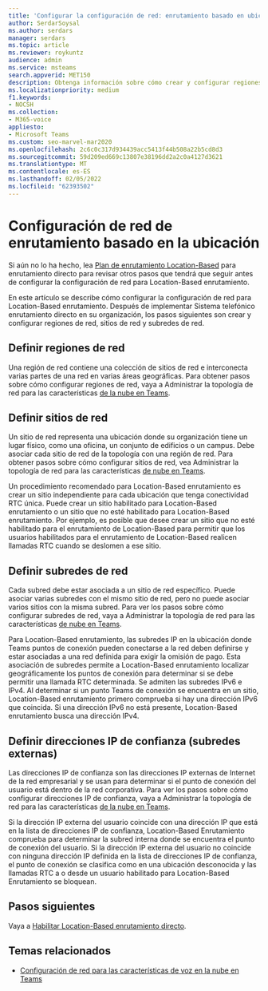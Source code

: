 ```yaml
---
title: 'Configurar la configuración de red: enrutamiento basado en ubicación'
author: SerdarSoysal
ms.author: serdars
manager: serdars
ms.topic: article
ms.reviewer: roykuntz
audience: admin
ms.service: msteams
search.appverid: MET150
description: Obtenga información sobre cómo crear y configurar regiones de red, sitios y subredes para Location-Based enrutamiento directo.
ms.localizationpriority: medium
f1.keywords:
- NOCSH
ms.collection:
- M365-voice
appliesto:
- Microsoft Teams
ms.custom: seo-marvel-mar2020
ms.openlocfilehash: 2c6c0c317d934439acc5413f44b508a22b5cd8d3
ms.sourcegitcommit: 59d209ed669c13807e38196dd2a2c0a4127d3621
ms.translationtype: MT
ms.contentlocale: es-ES
ms.lasthandoff: 02/05/2022
ms.locfileid: "62393502"
---
```

# <a name="configure-network-settings-for-location-based-routing"></a>Configuración de red de enrutamiento basado en la ubicación

Si aún no lo ha hecho, lea [Plan de enrutamiento Location-Based](location-based-routing-plan.md) para enrutamiento directo para revisar otros pasos que tendrá que seguir antes de configurar la configuración de red para Location-Based enrutamiento.

En este artículo se describe cómo configurar la configuración de red para Location-Based enrutamiento. Después de implementar Sistema telefónico enrutamiento directo en su organización, los pasos siguientes son crear y configurar regiones de red, sitios de red y subredes de red.

## <a name="define-network-regions"></a>Definir regiones de red

Una región de red contiene una colección de sitios de red e interconecta varias partes de una red en varias áreas geográficas. Para obtener pasos sobre cómo configurar regiones de red, vaya a Administrar la topología de red para las características [de la nube en Teams](manage-your-network-topology.md).

## <a name="define-network-sites"></a>Definir sitios de red

Un sitio de red representa una ubicación donde su organización tiene un lugar físico, como una oficina, un conjunto de edificios o un campus. Debe asociar cada sitio de red de la topología con una región de red. Para obtener pasos sobre cómo configurar sitios de red, vea Administrar la topología de red para las características [de nube en Teams](manage-your-network-topology.md).

Un procedimiento recomendado para Location-Based enrutamiento es crear un sitio independiente para cada ubicación que tenga conectividad RTC única. Puede crear un sitio habilitado para Location-Based enrutamiento o un sitio que no esté habilitado para Location-Based enrutamiento. Por ejemplo, es posible que desee crear un sitio que no esté habilitado para el enrutamiento de Location-Based para permitir que los usuarios habilitados para el enrutamiento de Location-Based realicen llamadas RTC cuando se deslomen a ese sitio.

## <a name="define-network-subnets"></a>Definir subredes de red

Cada subred debe estar asociada a un sitio de red específico. Puede asociar varias subredes con el mismo sitio de red, pero no puede asociar varios sitios con la misma subred. Para ver los pasos sobre cómo configurar subredes de red, vaya a Administrar la topología de red para las características [de nube en Teams](manage-your-network-topology.md).

Para Location-Based enrutamiento, las subredes IP en la ubicación donde Teams puntos de conexión pueden conectarse a la red deben definirse y estar asociadas a una red definida para exigir la omisión de pago. Esta asociación de subredes permite a Location-Based enrutamiento localizar geográficamente los puntos de conexión para determinar si se debe permitir una llamada RTC determinada. Se admiten las subredes IPv6 e IPv4. Al determinar si un punto Teams de conexión se encuentra en un sitio, Location-Based enrutamiento primero comprueba si hay una dirección IPv6 que coincida. Si una dirección IPv6 no está presente, Location-Based enrutamiento busca una dirección IPv4.

## <a name="define-trusted-ip-addresses-external-subnets"></a>Definir direcciones IP de confianza (subredes externas)

Las direcciones IP de confianza son las direcciones IP externas de Internet de la red empresarial y se usan para determinar si el punto de conexión del usuario está dentro de la red corporativa. Para ver los pasos sobre cómo configurar direcciones IP de confianza, vaya a Administrar la topología de red para las características [de la nube en Teams](manage-your-network-topology.md).

Si la dirección IP externa del usuario coincide con una dirección IP que está en la lista de direcciones IP de confianza, Location-Based Enrutamiento comprueba para determinar la subred interna donde se encuentra el punto de conexión del usuario. Si la dirección IP externa del usuario no coincide con ninguna dirección IP definida en la lista de direcciones IP de confianza, el punto de conexión se clasifica como en una ubicación desconocida y las llamadas RTC a o desde un usuario habilitado para Location-Based Enrutamiento se bloquean.

## <a name="next-steps"></a>Pasos siguientes

Vaya a [Habilitar Location-Based enrutamiento directo](location-based-routing-enable.md).

## <a name="related-topics"></a>Temas relacionados

- [Configuración de red para las características de voz en la nube en Teams](cloud-voice-network-settings.md)
